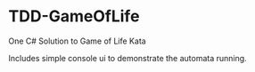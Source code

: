 TDD-GameOfLife
==============

One C# Solution to Game of Life Kata

Includes simple console ui to demonstrate the automata running.
